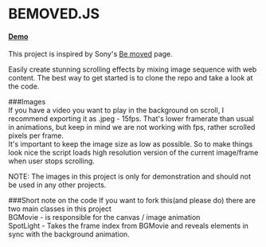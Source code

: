 BEMOVED.JS
========
 
#### [Demo](http://apps.tweecode.com/custom/scrolltest/)
This project is inspired by Sony's [Be moved](http://www.sony.com/be-moved/) page.

Easily create stunning scrolling effects by mixing image sequence with web content. The best way to get started is to clone the repo and take a look at the code.

###Images  
If you have a video you want to play in the background on scroll, I recommend exporting it as .jpeg - 15fps. That's lower framerate than usual in animations, but keep in mind we are not working with fps, rather scrolled pixels per frame.  
It's important to keep the image size as low as possible. So to make things look nice the script loads high resolution version of the current image/frame when user stops scrolling.  

NOTE: The images in this project is only for demonstration and should not be used in any other projects.

###Short note on the code
If you want to fork this(and please do) there are two main classes in this project  
BGMovie - is responsible for the canvas / image animation  
SpotLight - Takes the frame index from BGMovie and reveals elements in sync with the background animation.
